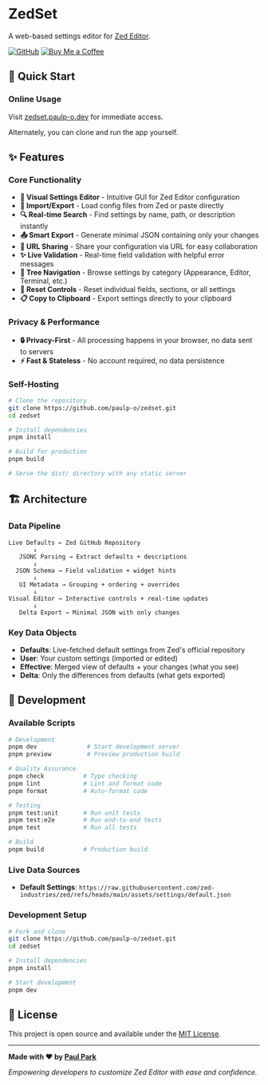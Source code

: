 # ZedSet

A web-based settings editor for [Zed Editor](https://zed.dev).

[![GitHub](https://img.shields.io/badge/GitHub-paulp--o/zedset-181717?style=flat&logo=github)](https://github.com/paulp-o/zedset)
[![Buy Me a Coffee](https://img.shields.io/badge/Buy%20Me%20a%20Coffee-%23FFDD00?style=flat&logo=buy-me-a-coffee)](https://www.buymeacoffee.com/paulp.o)

## 🚀 Quick Start

### Online Usage

Visit [zedset.paulp-o.dev](https://zedset.paulp-o.dev) for immediate access.

Alternately, you can clone and run the app yourself.

## ✨ Features

### Core Functionality

- **🎨 Visual Settings Editor** - Intuitive GUI for Zed Editor configuration
- **📁 Import/Export** - Load config files from Zed or paste directly
- **🔍 Real-time Search** - Find settings by name, path, or description instantly
- **📤 Smart Export** - Generate minimal JSON containing only your changes
- **🔗 URL Sharing** - Share your configuration via URL for easy collaboration
- **✨ Live Validation** - Real-time field validation with helpful error messages
- **🌳 Tree Navigation** - Browse settings by category (Appearance, Editor, Terminal, etc.)
- **🔄 Reset Controls** - Reset individual fields, sections, or all settings
- **📋 Copy to Clipboard** - Export settings directly to your clipboard

### Privacy & Performance

- **🔒 Privacy-First** - All processing happens in your browser, no data sent to servers
- **⚡ Fast & Stateless** - No account required, no data persistence

### Self-Hosting

```bash
# Clone the repository
git clone https://github.com/paulp-o/zedset.git
cd zedset

# Install dependencies
pnpm install

# Build for production
pnpm build

# Serve the dist/ directory with any static server
```

## 🏗️ Architecture

### Data Pipeline

```
Live Defaults ← Zed GitHub Repository
       ↓
   JSONC Parsing → Extract defaults + descriptions
       ↓
  JSON Schema → Field validation + widget hints
       ↓
   UI Metadata → Grouping + ordering + overrides
       ↓
Visual Editor → Interactive controls + real-time updates
       ↓
   Delta Export → Minimal JSON with only changes
```

### Key Data Objects

- **Defaults**: Live-fetched default settings from Zed's official repository
- **User**: Your custom settings (imported or edited)
- **Effective**: Merged view of defaults + your changes (what you see)
- **Delta**: Only the differences from defaults (what gets exported)

## 🧪 Development

### Available Scripts

```bash
# Development
pnpm dev              # Start development server
pnpm preview          # Preview production build

# Quality Assurance
pnpm check           # Type checking
pnpm lint            # Lint and format code
pnpm format          # Auto-format code

# Testing
pnpm test:unit       # Run unit tests
pnpm test:e2e        # Run end-to-end tests
pnpm test            # Run all tests

# Build
pnpm build           # Production build
```


### Live Data Sources

- **Default Settings**: `https://raw.githubusercontent.com/zed-industries/zed/refs/heads/main/assets/settings/default.json`

### Development Setup

```bash
# Fork and clone
git clone https://github.com/paulp-o/zedset.git
cd zedset

# Install dependencies
pnpm install

# Start development
pnpm dev
```

## 📄 License

This project is open source and available under the [MIT License](LICENSE).

---

**Made with ❤️ by [Paul Park](https://github.com/paulp-o)**

_Empowering developers to customize Zed Editor with ease and confidence._
